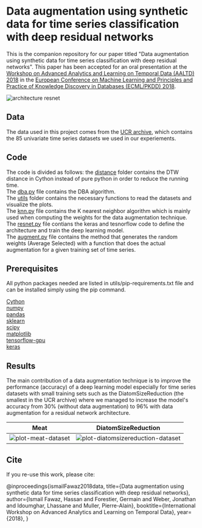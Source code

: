 # Data augmentation using synthetic data for time series classification with deep residual networks
This is the companion repository for our paper titled "Data augmentation using synthetic data for time series classification with deep residual networks".
This paper has been accepted for an oral presentation at the [Workshop on Advanced Analytics and Learning on Temporal Data (AALTD) 2018](https://project.inria.fr/aaldt18/) in the [European Conference on Machine Learning and Principles and Practice of Knowledge Discovery in Databases (ECML/PKDD) 2018](http://www.ecmlpkdd2018.org/).

![architecture resnet](https://github.com/hfawaz/aaltd18/blob/master/png/resnet-archi.png)

## Data
The data used in this project comes from the [UCR archive](http://www.cs.ucr.edu/~eamonn/time_series_data/), which contains the 85 univariate time series datasets we used in our experiements. 

## Code
The code is divided as follows: the [distance](https://github.com/hfawaz/aaltd18/tree/master/distances/dtw) folder contains the DTW distance in Cython instead of pure python in order to reduce the running time.  
The [dba.py](https://github.com/hfawaz/aaltd18/blob/master/dba.py) file contains the DBA algorithm.  
The [utils](https://github.com/hfawaz/aaltd18/tree/master/utils) folder contains the necessary functions to read the datasets and visualize the plots.  
The [knn.py](https://github.com/hfawaz/aaltd18/tree/master/knn.py) file contains the K nearest neighbor algorithm which is mainly used when computing the weights for the data augmentation technique.  
The [resnet.py](https://github.com/hfawaz/aaltd18/tree/master/resnet.py) file contians the keras and tesnorflow code to define the architecture and train the deep learning model.  
The [augment.py](https://github.com/hfawaz/aaltd18/tree/master/augment.py) file contains the method that generates the random weights (Average Selected) with a function that does the actual augmentation for a given training set of time series.  

## Prerequisites
All python packages needed are listed in utils/pip-requirements.txt file and can be installed simply using the pip command. 

[Cython](http://cython.org/)  
[numpy](http://www.numpy.org/)  
[pandas](https://pandas.pydata.org/)  
[sklearn](http://scikit-learn.org/stable/)  
[scipy](https://www.scipy.org/)  
[matplotlib](https://matplotlib.org/)  
[tensorflow-gpu](https://www.tensorflow.org/)  
[keras](https://keras.io/)  

## Results
The main contribution of a data augmentation technique is to improve the performance (accuracy) of a deep learning model especially for time series datasets with small training sets such as the DiatomSizeReduction (the smallest in the UCR archive) where we managed to increase the model's accuracy from 30% (without data augmentation) to 96% with data augmentation for a residual network architecture. 

Meat             |  DiatomSizeReduction
:-------------------------:|:-------------------------:
![plot-meat-dataset](https://github.com/hfawaz/aaltd18/blob/master/png/plot-meat.png)  |  ![plot-diatomsizereduction-dataset](https://github.com/hfawaz/aaltd18/blob/master/png/plot-generalization.png)

## Cite

If you re-use this work, please cite:

@inproceedings{ismailFawaz2018data,
  title={Data augmentation using synthetic data for time series classification with deep residual networks},
  author={Ismail Fawaz, Hassan and Forestier, Germain and Weber, Jonathan and Idoumghar, Lhassane and Muller, Pierre-Alain},
  booktitle={International Workshop on Advanced Analytics and Learning on Temporal Data},
  year={2018},
}
